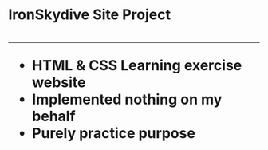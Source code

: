 <h1>IronSkydive Site Project<h1>
  <hr>
<ul>
  <li>HTML & CSS Learning exercise website</li>
  <li>Implemented nothing on my behalf</li>
  <li>Purely practice purpose</li>
</ul>
